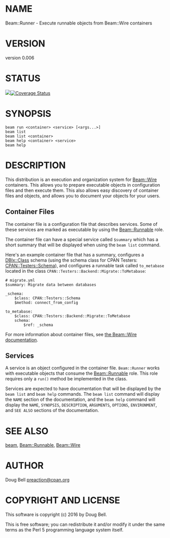 # NAME

Beam::Runner - Execute runnable objects from Beam::Wire containers

# VERSION

version 0.006

# STATUS

<a href="https://travis-ci.org/preaction/Beam-Runner"><img src="https://travis-ci.org/preaction/Beam-Runner.svg?branch=master"></a><a href="https://coveralls.io/r/preaction/Beam-Runner"><img src="https://coveralls.io/repos/preaction/Beam-Runner/badge.png" alt="Coverage Status" /></a>

# SYNOPSIS

    beam run <container> <service> [<args...>]
    beam list
    beam list <container>
    beam help <container> <service>
    beam help

# DESCRIPTION

This distribution is an execution and organization system for
[Beam::Wire](https://metacpan.org/pod/Beam::Wire) containers. This allows you to prepare executable objects
in configuration files and then execute them. This also allows easy
discovery of container files and objects, and allows you to document
your objects for your users.

## Container Files

The container file is a configuration file that describes services. Some
of these services are marked as executable by using the [Beam::Runnable](https://metacpan.org/pod/Beam::Runnable)
role.

The container file can have a special service called `$summary` which
has a short summary that will be displayed when using the `beam list`
command.

Here's an example container file that has a summary, configures
a [DBIx::Class](https://metacpan.org/pod/DBIx::Class) schema (using the schema class for CPAN Testers:
[CPAN::Testers::Schema](https://metacpan.org/pod/CPAN::Testers::Schema)), and configures a runnable task called
`to_metabase` located in the class
`CPAN::Testers::Backend::Migrate::ToMetabase`:

    # migrate.yml
    $summary: Migrate data between databases

    _schema:
        $class: CPAN::Testers::Schema
        $method: connect_from_config

    to_metabase:
        $class: CPAN::Testers::Backend::Migrate::ToMetabase
        schema:
            $ref: _schema

For more information about container files, see [the Beam::Wire
documentation](https://metacpan.org/pod/Beam::Wire).

## Services

A service is an object configured in the container file. `Beam::Runner`
works with executable objects that consume the [Beam::Runnable](https://metacpan.org/pod/Beam::Runnable) role.
This role requires only a `run()` method be implemented in the class.

Services are expected to have documentation that will be displayed by
the `beam list` and `beam help` commands. The `beam list` command
will display the `NAME` section of the documentation, and the `beam
help` command will display the `NAME`, `SYNOPSIS`, `DESCRIPTION`,
`ARGUMENTS`, `OPTIONS`, `ENVIRONMENT`, and `SEE ALSO` sections of
the documentation.

# SEE ALSO

[beam](https://metacpan.org/pod/beam), [Beam::Runnable](https://metacpan.org/pod/Beam::Runnable), [Beam::Wire](https://metacpan.org/pod/Beam::Wire)

# AUTHOR

Doug Bell <preaction@cpan.org>

# COPYRIGHT AND LICENSE

This software is copyright (c) 2016 by Doug Bell.

This is free software; you can redistribute it and/or modify it under
the same terms as the Perl 5 programming language system itself.
